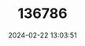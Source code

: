 ---
title: "136786"
category: "Crocidura negligens"
draft: false
date: 2024-02-22 13:03:51
languages:
  English: ["Peninsular Shrew"]
---